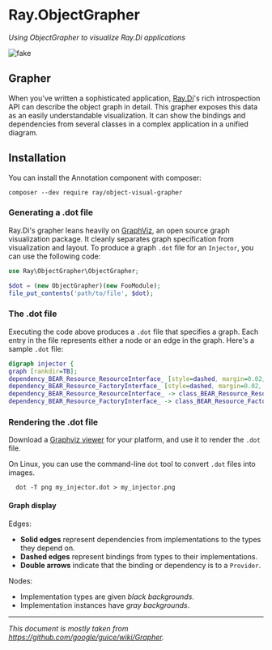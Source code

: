 # Ray.ObjectGrapher

_Using ObjectGrapher to visualize Ray.Di applications_

![fake](https://user-images.githubusercontent.com/529021/72650686-866ec100-39c4-11ea-8b49-2d86d991dc6d.png)

## Grapher
When you've written a sophisticated application, [Ray.Di](https://github.com/ray-di/Ray.Di)'s rich introspection API can describe the object graph in detail. This grapher exposes this data as an easily understandable visualization. It can show the bindings and dependencies from several classes in a complex application in a unified diagram.

## Installation
You can install the Annotation component with composer:

```
composer --dev require ray/object-visual-grapher
```

### Generating a .dot file
Ray.Di's grapher leans heavily on [GraphViz](http://www.graphviz.org/), an open source graph visualization package. It cleanly separates graph specification from visualization and layout. To produce a graph `.dot` file for an `Injector`, you can use the following code:

```php
use Ray\ObjectGrapher\ObjectGrapher;

$dot = (new ObjectGrapher)(new FooModule);
file_put_contents('path/to/file', $dot);
```

### The .dot file
Executing the code above produces a `.dot` file that specifies a graph. Each entry in the file represents either a node or an edge in the graph. Here's a sample `.dot` file:

```dot
digraph injector {
graph [rankdir=TB];
dependency_BEAR_Resource_ResourceInterface_ [style=dashed, margin=0.02, label=<<table cellspacing="0" cellpadding="5" cellborder="0" border="0"><tr><td align="left" port="header" bgcolor="#ffffff"><font color="#000000">BEAR\\Resource\\ResourceInterface<br align="left"/></font></td></tr></table>>, shape=box]
dependency_BEAR_Resource_FactoryInterface_ [style=dashed, margin=0.02, label=<<table cellspacing="0" cellpadding="5" cellborder="0" border="0"><tr><td align="left" port="header" bgcolor="#ffffff"><font color="#000000">BEAR\\Resource\\FactoryInterface<br align="left"/></font></td></tr></table>>, shape=box]
dependency_BEAR_Resource_ResourceInterface_ -> class_BEAR_Resource_Resource [style=dashed, arrowtail=none, arrowhead=onormal]
dependency_BEAR_Resource_FactoryInterface_ -> class_BEAR_Resource_Factory [style=dashed, arrowtail=none, arrowhead=onormal]
```

### Rendering the .dot file
Download a [Graphviz viewer](http://www.graphviz.org/) for your platform, and use it to render the `.dot` file.

On Linux, you can use the command-line `dot` tool to convert `.dot` files into images.
```shell
  dot -T png my_injector.dot > my_injector.png
```

#### Graph display

Edges:
   * **Solid edges** represent dependencies from implementations to the types they depend on.
   * **Dashed edges** represent bindings from types to their implementations.
   * **Double arrows** indicate that the binding or dependency is to a `Provider`.

Nodes:
   * Implementation types are given *black backgrounds*.
   * Implementation instances have *gray backgrounds*.

---
*This document is mostly taken from https://github.com/google/guice/wiki/Grapher.*

